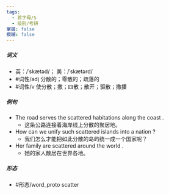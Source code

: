 ```yaml
---
tags:
  - 首字母/S
  - 级别/考研
掌握: false
模糊: false
---
```

##### 词义
- 英：/ˈskætəd/； 美：/ˈskætərd/
- #词性/adj  分散的；零散的；疏落的
- #词性/v  使分散；撒；四散；散开；驱散；撒播
##### 例句
- The road serves the scattered habitations along the coast .
	- 这条公路连接着海岸线上分散的聚居地。
- How can we unify such scattered islands into a nation ?
	- 我们怎么才能把如此分散的岛屿统一成一个国家呢？
- Her family are scattered around the world .
	- 她的家人散居在世界各地。
##### 形态
- #形态/word_proto scatter

